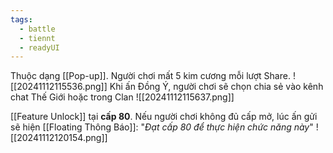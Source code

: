 ```yaml
---
tags:
  - battle
  - tiennt
  - readyUI
---
```

Thuộc dạng [[Pop-up]]. 
Người chơi mất 5 kim cương mỗi lượt Share.
![[20241112115536.png]]
Khi ấn Đồng Ý, người chơi sẽ chọn chia sẻ vào kênh chat Thế Giới hoặc trong Clan
![[20241112115637.png]]

[[Feature Unlock]] tại **cấp 80**.
Nếu người chơi không đủ cấp mở, lúc ấn gửi sẽ hiện [[Floating Thông Báo]]: "*Đạt cấp 80 để thực hiện chức năng này*"
![[20241112120154.png]]